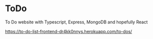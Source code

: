 # ToDo
To Do website with Typescript, Express, MongoDB and hopefully React

https://to-do-list-frontend-dr4kk0nnys.herokuapp.com/to-dos/
